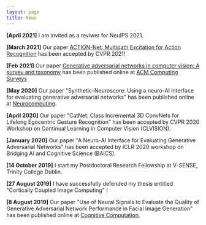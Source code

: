 ```yaml
---
layout: page
title: News
---
```

**[April 2021]** I am invited as a reviwer for NeuIPS 2021.

**[March 2021]** Our paper [ACTION-Net: Multipath Excitation for Action Recognition](https://arxiv.org/abs/2103.07372) has been accepted by CVPR 2021!

**[Feb 2021]** Our paper [Generative adversarial networks in computer vision: A survey and taxonomy](https://arxiv.org/abs/1906.01529) has been published online at [ACM Computing Surveys](https://dl.acm.org/doi/fullHtml/10.1145/3439723)

**[May 2020]** Our paper "Synthetic-Neuroscore: Using a neuro-AI interface for evaluating generative adversarial networks" has been published online at [Neurocomputing](https://www.sciencedirect.com/science/article/pii/S0925231220306548).

**[April 2020]** Our paper "CatNet: Class Incremental 3D ConvNets for Lifelong Egocentric Gesture Recognition" has been accepted by CVPR 2020 Workshop on Continual Learning in Computer Vision (CLVISION).

**[January 2020]** Our paper "A Neuro-AI Interface for Evaluating Generative Adversarial Networks" has been accepted by ICLR 2020 workshop on Bridging AI and Cognitive Science (BAICS).

**[14 October 2019]** I start my Postdoctoral Research Fellowship at V-SENSE, Trinity College Dublin.

**[27 August 2019]** I have successfully defended my thesis entitled "Cortically Coupled Image Computing" !

**[8 August 2019]** Our paper "Use of Neural Signals to Evaluate the Quality of Generative Adversarial Network Performance in Facial Image Generation" has been published online at [Cognitive Computation](https://link.springer.com/article/10.1007/s12559-019-09670-y).
